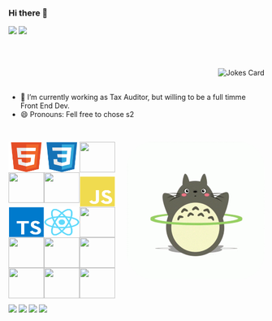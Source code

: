 ### Hi there 👋




<div>
<img height="172em" src="https://github-readme-stats.vercel.app/api?username=DyeghoCunha&show_icons=true&theme=gotham">
<img height="172em" src="https://github-readme-stats.vercel.app/api/top-langs/?username=DyeghoCunha&layout=compact&theme=gotham">
</div>

##

<br>
<br>
<img align="right" src="https://readme-jokes.vercel.app/api" alt="Jokes Card" />
<br>
<br>

- 🔭 I’m currently working as Tax Auditor, but willing to be a full timme Front End Dev.
- 😄 Pronouns: Fell free to chose s2

## 
<div style="display: inline_block"><br>
   <img align="right"  height="270" style="border-radius:50px" src="https://github.com/DyeghoCunha/GlassMorphism---Card/blob/ea762f190fb894d5ca2ec186cddc32d496324cda/totoro.gif">
   
  
  <img align="left" height="60" width="70" src="https://raw.githubusercontent.com/devicons/devicon/master/icons/html5/html5-original.svg">
  <img align="left" height="60" width="70" src="https://raw.githubusercontent.com/devicons/devicon/master/icons/css3/css3-original.svg">
  <img align="left" height="60" width="70" src="https://cdn.jsdelivr.net/gh/devicons/devicon/icons/sass/sass-original.svg">
  <img align="left" height="60" width="70" src="https://cdn.jsdelivr.net/gh/devicons/devicon/icons/tailwindcss/tailwindcss-plain.svg">
  <img align="left" height="60" width="70" src="https://cdn.jsdelivr.net/gh/devicons/devicon/icons/canva/canva-original.svg">
  <br>
  <br>
  <br>
  <br>
   
  <img align="left" height="60" width="70" src="https://raw.githubusercontent.com/devicons/devicon/master/icons/javascript/javascript-plain.svg">
  <img align="left" height="60" width="70" src="https://raw.githubusercontent.com/devicons/devicon/master/icons/typescript/typescript-plain.svg">
  <img align="left" height="60" width="70" src="https://raw.githubusercontent.com/devicons/devicon/master/icons/react/react-original.svg">
  <img align="left" height="60" width="70" src="https://cdn.jsdelivr.net/gh/devicons/devicon/icons/vscode/vscode-original.svg">
  <img align="left" height="60" width="70" src="https://cdn.jsdelivr.net/gh/devicons/devicon/icons/nodejs/nodejs-original.svg">
  <br>
  <br>
  <br>
  <br>

  <img align="left" height="60" width="70" src="https://cdn.jsdelivr.net/gh/devicons/devicon/icons/googlecloud/googlecloud-original.svg">
  <img align="left" height="60" width="70" src="https://cdn.jsdelivr.net/gh/devicons/devicon/icons/mysql/mysql-original.svg">
  <img align="left" height="60" width="70" src="https://cdn.jsdelivr.net/gh/devicons/devicon/icons/docker/docker-original-wordmark.svg">
  <img align="left" height="60" width="70" src="https://cdn.jsdelivr.net/gh/devicons/devicon/icons/androidstudio/androidstudio-original.svg">
  <img align="left" height="60" width="70" src="https://cdn.jsdelivr.net/gh/devicons/devicon/icons/android/android-plain.svg">   
  <br>
  <br>



</div>
 <br>
  <br> 
  <br>
  <br> 
  <br>
  <br> 
  <br>
  <br>
 
<div> 

  <a href="https://instagram.com/dyeghocunha" target="_blank"><img src="https://img.shields.io/badge/-Instagram-%23E4405F?style=for-the-badge&logo=instagram&logoColor=white" target="_blank"></a>
 <a href="https://discord.gg/qEN3VdeT" target="_blank"><img src="https://img.shields.io/badge/Discord-7289DA?style=for-the-badge&logo=discord&logoColor=white" target="_blank"></a> 
  <a href = "mailto:dyeghocunha@gmail.com"><img src="https://img.shields.io/badge/-Gmail-%23333?style=for-the-badge&logo=gmail&logoColor=white" target="_blank"></a>
  <a href="https://www.linkedin.com/in/dyegho-cunha-aa4933b5/" target="_blank"><img src="https://img.shields.io/badge/-LinkedIn-%230077B5?style=for-the-badge&logo=linkedin&logoColor=white" target="_blank"></a> 
  
</div>


